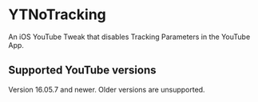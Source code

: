 # YTNoTracking
An iOS YouTube Tweak that disables Tracking Parameters in the YouTube App.

## Supported YouTube versions
Version 16.05.7 and newer. Older versions are unsupported.
